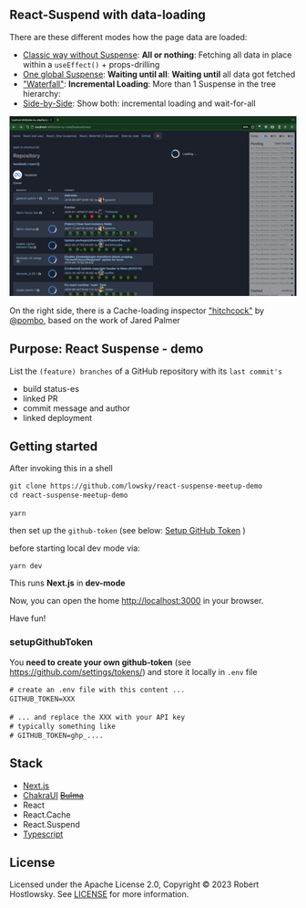 ## React-Suspend with data-loading

There are these different modes how the page data are loaded:

-   [Classic way without Suspense](http://localhost:3000/restful): **All or nothing**: Fetching all data in place within a `useEffect()` + props-drilling
-   [One global Suspense](http://localhost:3000/wait-for-all):
    **Waiting until all**: **Waiting until** all data got fetched
-   ["Waterfall"](http://localhost:3000/waterfall): **Incremental Loading**: More than 1 Suspense in the tree hierarchy:
-   [Side-by-Side](http://localhost:3000/side-by-side): Show both: incremental loading and wait-for-all

![screenshot.png](public/screenshot-side-to-side.png)

On the right side, there is a Cache-loading inspector ["hitchcock"](https://github.com/pomber/hitchcock#readme) by [@pombo](https://github.com/pomber), based on the work of Jared Palmer

## Purpose: React Suspense - demo

List the `(feature) branches` of a GitHub repository with its `last commit's`

-   build status-es
-   linked PR
-   commit message and author
-   linked deployment

## Getting started

After invoking this in a shell

    git clone https://github.com/lowsky/react-suspense-meetup-demo
    cd react-suspense-meetup-demo

    yarn

then set up the `github-token` (see below: [Setup GitHub Token](#setupgithubtoken) )

before starting local dev mode via:

    yarn dev

This runs **Next.js** in **dev-mode**

Now, you can open the home [http://localhost:3000](http://localhost:3000) in your browser.

Have fun!

### setupGithubToken

You **need to create your own github-token** (see https://github.com/settings/tokens/) and
store it locally in `.env` file

    # create an .env file with this content ...
    GITHUB_TOKEN=XXX

    # ... and replace the XXX with your API key
    # typically something like
    # GITHUB_TOKEN=ghp_....

## Stack

-   [Next.js](https://nextjs.org/)
-   [ChakraUI](https://chakra-ui.com/) ~~[Bulma](https://bulma.io/)~~
-   React
-   React.Cache
-   React.Suspend
-   [Typescript](https://www.typescriptlang.org/)

## License

Licensed under the Apache License 2.0, Copyright ©️ 2023 Robert Hostlowsky. See [LICENSE](LICENSE) for more information.
